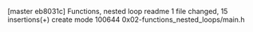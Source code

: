 [master eb8031c] Functions, nested loop readme
 1 file changed, 15 insertions(+)
 create mode 100644 0x02-functions_nested_loops/main.h
